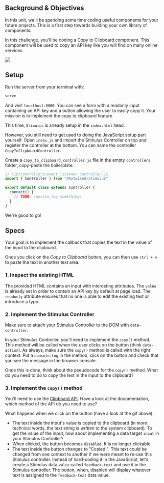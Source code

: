 ## Background & Objectives

In this unit, we'll be spending some time coding useful components for your future projects. This is a first step towards building your own library of components.

In this challenge, you'll be coding a Copy to Clipboard component. This component will be used to copy an API key like you will find on many online services.

![](https://raw.githubusercontent.com/lewagon/fullstack-images/master/frontend/copy-to-clipboard.gif)

## Setup

Run the server from your terminal with:

```bash
serve
```

And visit `localhost:8000`. You can see a form with a readonly input containing an API key and a button allowing the user to easily copy it.
Your mission is to implement the copy to clipboard feature.

This time, `Stimulus` is already setup in the `index.html` head.

However, you still need to get used to doing the JavaScript setup part yourself. Open `index.js` and import the Stimulus Controller on top and register the controller at the bottom. You can name the controller `CopyToClipboardController`.

Create a `copy_to_clipboard_controller.js` file in the empty `controllers` folder, copy-paste the boilerplate:
```javascript
// lib/controllers/event_listener_controller.js
import { Controller } from "@hotwired/stimulus"

export default class extends Controller {
  connect() {
    // TODO: console.log something!
  }
}
```

We're good to go!

## Specs

Your goal is to implement the callback that copies the text in the value of the input to the clipboard.

Once you click on the *Copy to Clipboard* button, you can then use `ctrl + v` to paste the text in another text area.

### 1. Inspect the existing HTML

The provided HTML contains an input with interesting attributes. The `value` is already set in order to contain an API key by default at page load.
The `readonly` attribute ensures that no one is able to edit the existing text or introduce a typo.

### 2. Implement the Stimulus Controller

Make sure to attach your Stimulus Controller to the DOM with `data-controller`.

In your Stimulus Controller, you'll need to implement the `copy()` method. This method will be called when the user clicks on the button (think `data-action`). As always, make sure the `copy()` method is called with the right context. Put a `console.log` in the method, click on the button and check that you see the message in the browser console.

Once this is done, think about the pseudocode for the `copy()` method. What do you need to do to copy the text in the input to the clipboard?

### 3. Implement the `copy()` method

You'll need to use the [Clipboard API](https://developer.mozilla.org/en-US/docs/Web/API/Clipboard). Have a look at the documentation, which method of the API do you need to use?

What happens when we click on the button (have a look at the gif above):
- The text inside the input's value is copied to the clipboard (in more technical words, the text string is *written* to the system clipboard). To get the value of the input, how about implementing a data target `input` in your Stimulus Controller?
- When clicked, the button becomes `disabled`. It is no longer clickable.
- The text inside the button changes to "Copied!". This text could be changed from one context to another if we were meant to re-use this Stimulus controller. Instead of hard-coding it in the JavaScript, let's create a Stimulus data `value` called `feedback-text` and use it in the Stimulus controller. The button, when, disabled will display whatever text is assigned to the `feedback-text` data value.
